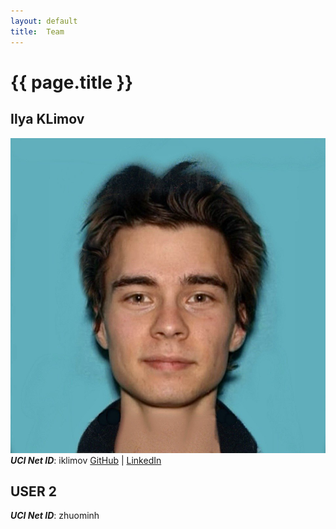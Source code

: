 ```yaml
---
layout: default
title:  Team
---
```


# {{ page.title }}


## Ilya KLimov
![Ilya KLimov Picture](./res/Ilya_Klimov.jpg)
***UCI Net ID***: iklimov
[GitHub](https://github.com/ilya2000klimov) | [LinkedIn](https://www.linkedin.com/in/Ilya2K)

## USER 2
***UCI Net ID***: zhuominh

<!-- ## USER 3
***UCI Net ID***: ucinetid3 -->
